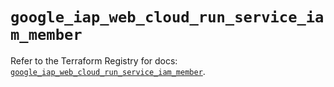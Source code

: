 # `google_iap_web_cloud_run_service_iam_member`

Refer to the Terraform Registry for docs: [`google_iap_web_cloud_run_service_iam_member`](https://registry.terraform.io/providers/hashicorp/google/6.36.0/docs/resources/iap_web_cloud_run_service_iam_member).
